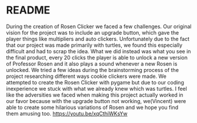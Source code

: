 # README
During the creation of Rosen Clicker we faced a few challenges. Our original vision for the project was to include an upgrade button, which gave the player things like multipliers and auto clickers. Unfortunately due to the fact that our project was made primarily with turtles, we found this especially difficult and had to scrap the idea. What we did instead was what you see in the final product, every 20 clicks the player is able to unlock a new version of Professor Rosen and it also plays a sound whenever a new Rosen is unlocked. We tried a few ideas during the brainstorming process of the project researching different ways cookie clickers were made. We attempted to create the Rosen Clicker with pygame but due to our coding inexperience we stuck with what we already knew which was turtles. I feel like the adversities we faced when making this project actually worked in our favor because with the upgrade button not working, we(Vincent) were able to create some hilarious variations of Rosen and we hope you find them amusing too.
https://youtu.be/xqCthiWKsYw
